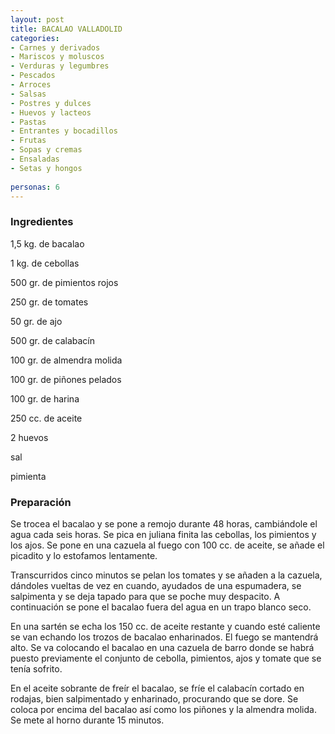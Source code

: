 ```yaml
---
layout: post
title: BACALAO VALLADOLID
categories:
- Carnes y derivados
- Mariscos y moluscos
- Verduras y legumbres
- Pescados
- Arroces
- Salsas
- Postres y dulces
- Huevos y lacteos
- Pastas
- Entrantes y bocadillos
- Frutas
- Sopas y cremas
- Ensaladas
- Setas y hongos
 
personas: 6 
---
```

<h3>Ingredientes</h3>
1,5 kg. de bacalao

1 kg. de cebollas

500 gr. de pimientos rojos

250 gr. de tomates

50 gr. de ajo

500 gr. de calabacín

100 gr. de almendra molida

100 gr. de piñones pelados

100 gr. de harina

250 cc. de aceite

2 huevos

sal

pimienta

<h3>Preparación</h3>
Se trocea el bacalao y se pone a remojo durante 48 horas, cambiándole el agua cada seis horas. Se pica en juliana finita las cebollas, los pimientos y los ajos. Se pone en una cazuela al fuego con 100 cc. de aceite, se añade el picadito y lo estofamos lentamente.

Transcurridos cinco minutos se pelan los tomates y se añaden a la cazuela, dándoles vueltas de vez en cuando, ayudados de una espumadera, se salpimenta y se deja tapado para que se poche muy despacito. A continuación se pone el bacalao fuera del agua en un trapo blanco seco.

En una sartén se echa los 150 cc. de aceite restante y cuando esté caliente se van echando los trozos de bacalao enharinados. El fuego se mantendrá alto. Se va colocando el bacalao en una cazuela de barro donde se habrá puesto previamente el conjunto de cebolla, pimientos, ajos y tomate que se tenía sofrito.

En el aceite sobrante de freír el bacalao, se fríe el calabacín cortado en rodajas, bien salpimentado y enharinado, procurando que se dore. Se coloca por encima del bacalao así como los piñones y la almendra molida. Se mete al horno durante 15 minutos.

